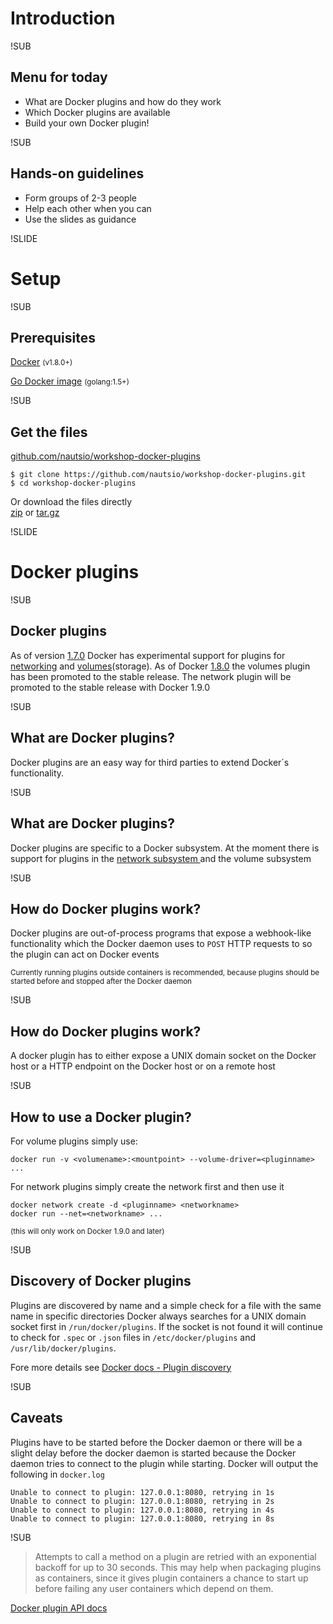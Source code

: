 # Introduction

!SUB
## Menu for today
- What are Docker plugins and how do they work
- Which Docker plugins are available
- Build your own Docker plugin!

!SUB
## Hands-on guidelines
- Form groups of 2-3 people
- Help each other when you can
- Use the slides as guidance


!SLIDE
# Setup

!SUB
## Prerequisites
[Docker](https://docs.docker.com/installation) <small>(v1.8.0+)</small>

[Go Docker image](https://hub.docker.com/r/library/golang) <small>(golang:1.5+)</small>

!SUB
## Get the files

[github.com/nautsio/workshop-docker-plugins](https://github.com/nautsio/workshop-docker-plugins)
```
$ git clone https://github.com/nautsio/workshop-docker-plugins.git
$ cd workshop-docker-plugins
```
Or download the files directly
<br>[zip](https://github.com/nautsio/workshop-docker-plugins/archive/master.zip) or [tar.gz](https://github.com/nautsio/workshop-docker-plugins/archive/master.tar.gz)


!SLIDE
# Docker plugins

!SUB
## Docker plugins
As of version [1.7.0](https://blog.docker.com/2015/06/announcing-docker-1-7-multi-host-networking-plugins-and-orchestration-updates/) Docker has experimental support for plugins for [networking](https://docs.docker.com/engine/extend/plugins_network/) and [volumes](https://docs.docker.com/extend/plugins_volume/)(storage).
As of Docker [1.8.0](https://blog.docker.com/2015/08/docker-1-8-content-trust-toolbox-registry-orchestration/) the volumes plugin has been promoted to the stable release. The network plugin will be promoted to the stable release with Docker 1.9.0

!SUB
## What are Docker plugins?
Docker plugins are an easy way for third parties to extend Docker´s functionality.

!SUB
## What are Docker plugins?
Docker plugins are specific to a Docker subsystem.
At the moment there is support for plugins in the [network subsystem ](https://github.com/docker/libnetwork/) and the volume subsystem

!SUB
## How do Docker plugins work?
Docker plugins are out-of-process programs that expose a webhook-like functionality which the Docker daemon uses to `POST` HTTP requests to so the plugin can act on Docker events

<small>Currently running plugins outside containers is recommended, because plugins should be started before and stopped after the Docker daemon</small>

!SUB
## How do Docker plugins work?
A docker plugin has to either expose a UNIX domain socket on the Docker host or a HTTP endpoint on the Docker host or on a remote host

!SUB
## How to use a Docker plugin?
For volume plugins simply use:
```
docker run -v <volumename>:<mountpoint> --volume-driver=<pluginname> ...
```

For network plugins simply create the network first and then use it
```
docker network create -d <pluginname> <networkname>
docker run --net=<networkname> ...
```
<small>(this will only work on Docker 1.9.0 and later)</small>

!SUB
## Discovery of Docker plugins
Plugins are discovered by name and a simple check for a file with the same name in specific directories
Docker always searches for a UNIX domain socket first in `/run/docker/plugins`. If the socket is not found it will continue to check for `.spec` or `.json` files in `/etc/docker/plugins` and `/usr/lib/docker/plugins`.

Fore more details see [Docker docs - Plugin discovery](https://docs.docker.com/extend/plugin_api/#plugin-discovery)

!SUB
## Caveats
Plugins have to be started before the Docker daemon or there will be a slight delay before the docker daemon is started because the Docker daemon tries to connect to the plugin while starting. Docker will output the following in `docker.log`
```
Unable to connect to plugin: 127.0.0.1:8080, retrying in 1s
Unable to connect to plugin: 127.0.0.1:8080, retrying in 2s
Unable to connect to plugin: 127.0.0.1:8080, retrying in 4s
Unable to connect to plugin: 127.0.0.1:8080, retrying in 8s
```

!SUB
> Attempts to call a method on a plugin are retried with an exponential backoff for up to 30 seconds. This may help when packaging plugins as containers, since it gives plugin containers a chance to start up before failing any user containers which depend on them.

[Docker plugin API docs](https://github.com/docker/docker/blob/master/docs/extend/plugin_api.md#plugin-retries)
